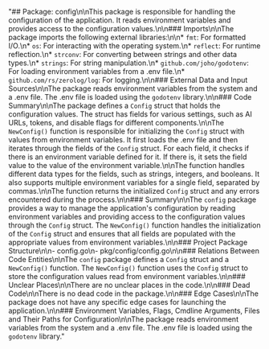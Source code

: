 "## Package: config\n\nThis package is responsible for handling the configuration of the application. It reads environment variables and provides access to the configuration values.\n\n### Imports\n\nThe package imports the following external libraries:\n\n* `fmt`: For formatted I/O.\n* `os`: For interacting with the operating system.\n* `reflect`: For runtime reflection.\n* `strconv`: For converting between strings and other data types.\n* `strings`: For string manipulation.\n* `github.com/joho/godotenv`: For loading environment variables from a .env file.\n* `github.com/rs/zerolog/log`: For logging.\n\n### External Data and Input Sources\n\nThe package reads environment variables from the system and a .env file. The .env file is loaded using the `godotenv` library.\n\n### Code Summary\n\nThe package defines a `Config` struct that holds the configuration values. The struct has fields for various settings, such as AI URLs, tokens, and disable flags for different components.\n\nThe `NewConfig()` function is responsible for initializing the `Config` struct with values from environment variables. It first loads the .env file and then iterates through the fields of the `Config` struct. For each field, it checks if there is an environment variable defined for it. If there is, it sets the field value to the value of the environment variable.\n\nThe function handles different data types for the fields, such as strings, integers, and booleans. It also supports multiple environment variables for a single field, separated by commas.\n\nThe function returns the initialized `Config` struct and any errors encountered during the process.\n\n### Summary\n\nThe `config` package provides a way to manage the application's configuration by reading environment variables and providing access to the configuration values through the `Config` struct. The `NewConfig()` function handles the initialization of the `Config` struct and ensures that all fields are populated with the appropriate values from environment variables.\n\n### Project Package Structure\n\n- config.go\n- pkg/config/config.go\n\n### Relations Between Code Entities\n\nThe `config` package defines a `Config` struct and a `NewConfig()` function. The `NewConfig()` function uses the `Config` struct to store the configuration values read from environment variables.\n\n### Unclear Places\n\nThere are no unclear places in the code.\n\n### Dead Code\n\nThere is no dead code in the package.\n\n### Edge Cases\n\nThe package does not have any specific edge cases for launching the application.\n\n### Environment Variables, Flags, Cmdline Arguments, Files and Their Paths for Configuration\n\nThe package reads environment variables from the system and a .env file. The .env file is loaded using the `godotenv` library."
